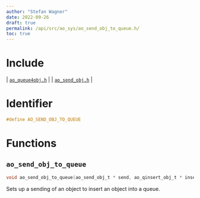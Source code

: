 ```yaml
---
author: "Stefan Wagner"
date: 2022-09-26
draft: true
permalink: /api/src/ao_sys/ao_send_obj_to_queue.h/
toc: true
---
```


# Include

| [`ao_queue4obj.h`](ao_queue4obj.h.md) |
| [`ao_send_obj.h`](ao_send_obj.h.md) |

# Identifier

```c
#define AO_SEND_OBJ_TO_QUEUE
```

# Functions

## `ao_send_obj_to_queue`

```c
void ao_send_obj_to_queue(ao_send_obj_t * send, ao_qinsert_obj_t * insert);
```

Sets up a sending of an object to insert an object into a queue.
